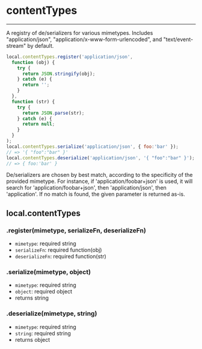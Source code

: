 contentTypes
============

---

A registry of de/serializers for various mimetypes. Includes "application/json", "application/x-www-form-urlencoded", and "text/event-stream" by default.

```javascript
local.contentTypes.register('application/json',
  function (obj) {
    try {
      return JSON.stringify(obj);
    } catch (e) {
      return '';
    }
  },
  function (str) {
    try {
      return JSON.parse(str);
    } catch (e) {
      return null;
    }
  }
);
local.contentTypes.serialize('application/json', { foo:'bar' });
// => '{ "foo":"bar" }'
local.contentTypes.deserialize('application/json', '{ "foo":"bar" }');
// => { foo:'bar' }
```

De/serializers are chosen by best match, according to the specificity of the provided mimetype. For instance, if 'application/foobar+json' is used, it will search for 'application/foobar+json', then 'application/json', then 'application'. If no match is found, the given parameter is returned as-is.

## local.contentTypes

### .register(mimetype, serializeFn, deserializeFn)

 - `mimetype`: required string
 - `serializeFn`: required function(obj)
 - `deserializeFn`: required function(str)

### .serialize(mimetype, object)

 - `mimetype`: required string
 - `object`: required object
 - returns string

### .deserialize(mimetype, string)

 - `mimetype`: required string
 - `string`: required string
 - returns object